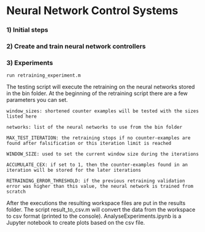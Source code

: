 # Neural Network Control Systems

### 1) Initial steps

### 2) Create and train neural network controllers
### 3) Experiments

    run retraining_experiment.m

The testing script will execute the retraining on the neural networks stored in the bin folder. At the beginning of the retraining script there are a few parameters you can set.

    window_sizes: shortened counter examples will be tested with the sizes listed here

    networks: list of the neural networks to use from the bin folder

    MAX_TEST_ITERATION: the retraining stops if no counter-examples are found after falsification or this iteration limit is reached

    WINDOW_SIZE: used to set the current window size during the iterations

    ACCUMULATE_CEX: if set to 1, then the counter-examples found in an iteration will be stored for the later iterations

    RETRAINING_ERROR_THRESHOLD: if the previous retraining validation error was higher than this value, the neural network is trained from scratch


After the executions the resulting workspace files are put in the results folder. The script result_to_csv.m will convert the data from the workspace to csv format (printed to the console). AnalyseExperiments.ipynb is a Jupyter notebook to create plots based on the csv file.

